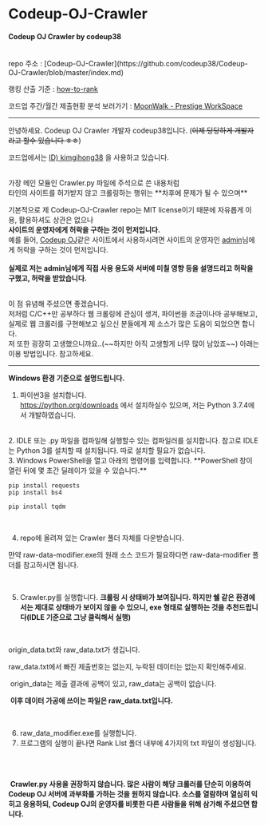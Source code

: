 # Codeup-OJ-Crawler
#### Codeup OJ Crawler by codeup38

<br>
repo 주소 : [Codeup-OJ-Crawler](https://github.com/codeup38/Codeup-OJ-Crawler/blob/master/index.md)    

랭킹 산출 기준 : [how-to-rank](https://codeup.tk/how-to-rank)

코드업 주간/월간 제출현황 분석 보러가기 : [MoonWalk - Prestige WorkSpace](https://blog.creatively.dev)

-----------------------------------------

안녕하세요. Codeup OJ Crawler 개발자 codeup38입니다.  (~~이제 당당하게 개발자라고 할수 있습니다 ㅎㅎ~~)

코드업에서는 [ID) kimgihong38](https://codeup.kr/userinfo.php?user=kimgihong38) 을 사용하고 있습니다.  

<br>
가장 메인 모듈인 Crawler.py 파일에 주석으로 쓴 내용처럼  <br>
타인의 사이트를 허가받지 않고 크롤링하는 행위는 **차후에 문제가 될 수 있으며**  

기본적으로 제 Codeup-OJ-Crawler repo는 MIT license이기 때문에 자유롭게 이용, 활용하셔도 상관은 없으나  <br>
**사이트의 운영자에게 허락을 구하는 것이 먼저입니다.**
<br>
예를 들어, [Codeup OJ](https://codeup.kr)같은 사이트에서 사용하시려면 사이트의 운영자인 [admin](https://codeup.kr/userinfo.php?user=admin)님에게 허락을 구하는 것이 먼저입니다.  
<br>
**실제로 저는 admin님에게 직접 사용 용도와 서버에 미칠 영향 등을 설명드리고 허락을 구했고, 허락을 받았습니다.**

<br>
이 점 유념해 주셨으면 좋겠습니다.
<br>
저처럼 C/C++만 공부하다 웹 크롤링에 관심이 생겨, 파이썬을 조금이나마 공부해보고, 실제로 웹 크롤러를 구현해보고 싶으신 분들에게  
제 소스가 많은 도움이 되었으면 합니다.  

<br>
저 또한 굉장히 고생했으니까요..(~~하지만 아직 고생할게 너무 많이 남았죠~~)  
아래는 이용 방법입니다. 참고하세요.

--------------------------------

**Windows 환경 기준으로 설명드립니다.**  

1. 파이썬3을 설치합니다.  
<https://python.org/downloads> 에서 설치하실수 있으며, 저는 Python 3.7.4에서 개발하였습니다.  
<br>
2. IDLE 또는 .py 파일을 컴파일해 실행할수 있는 컴파일러를 설치합니다.  
참고로 IDLE는 Python 3를 설치할 때 설치됩니다. 따로 설치할 필요가 없습니다.  
<br>
3. Windows PowerShell을 열고 아래의 명령어를 입력합니다.  
**PowerShell 창이 열린 뒤에 몇 초간 딜레이가 있을 수 있습니다.**  

``` pip install requests ```  
``` pip install bs4 ``` 

```pip install tqdm```  

<br>

4. repo에 올려져 있는 Crawler 폴더 자체를 다운받습니다.<br>

  먄약 raw-data-modifier.exe의 원래 소스 코드가 필요하다면 raw-data-modifier 폴더를 참고하시면 됩니다.  

  <br>

5. Crawler.py를 실행합니다. **크롤링 시 상태바가 보여집니다. 하지만 쉘 같은 환경에서는 제대로 상태바가 보이지 않을 수 있으니, exe 형태로 실행하는 것을 추천드립니다(IDLE 기준으로 그냥 클릭해서 실행)**    

  <br>

  origin_data.txt와 raw_data.txt가 생깁니다.  

  raw_data.txt에서 빠진 제출번호는 없는지, 누락된 데이터는 없는지 확인해주세요.  



​		origin_data는 제출 결과에 공백이 있고, raw_data는 공백이 없습니다.  

​		**이후 데이터 가공에 쓰이는 파일은 raw_data.txt입니다.**

<br>

6. raw_data_modifier.exe를 실행합니다.
7. 프로그램의 실행이 끝나면 Rank LIst 폴더 내부에 4가지의 txt 파일이 생성됩니다.

<br>

<br>

​	**Crawler.py 사용을 권장하지 않습니다. 많은 사람이 해당 크롤러를 단순히 이용하여 Codeup OJ 서버에 과부화를 가하는 것을 원하지 않습니다. 소스를 열람하며 열심히 익히고 응용하되, Codeup OJ의 운영자를 비롯한 다른 사람들을 위해 삼가해 주셨으면 합니다.**